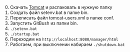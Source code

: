 0. Скачать [Tomcat](https://tomcat.apache.org/download-90.cgi) и распаковать в нужную папку
1. Создать файл setenv.bat в папке bin.
2. Переписать файл tomcat-users.xml в папке conf.
3. Запустить GitBush из папки bin.
4. `./setenv.bat`
5. `./startup.bat`
6. Переходим на `http://localhost:8080/manager/html`
7. Работаем, при выключении набираем `./shutdown.bat`